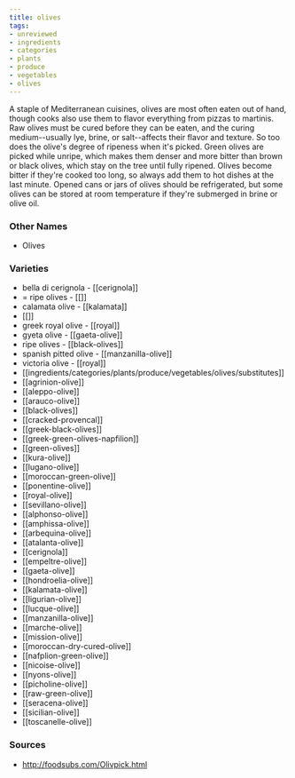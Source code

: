 ```yaml
---
title: olives
tags:
- unreviewed
- ingredients
- categories
- plants
- produce
- vegetables
- olives
---
```

A staple of Mediterranean cuisines, olives are most often eaten out of hand, though cooks also use them to flavor everything from pizzas to martinis. Raw olives must be cured before they can be eaten, and the curing medium--usually lye, brine, or salt--affects their flavor and texture. So too does the olive's degree of ripeness when it's picked. Green olives are picked while unripe, which makes them denser and more bitter than brown or black olives, which stay on the tree until fully ripened. Olives become bitter if they're cooked too long, so always add them to hot dishes at the last minute. Opened cans or jars of olives should be refrigerated, but some olives can be stored at room temperature if they're submerged in brine or olive oil.

### Other Names

* Olives

### Varieties

* bella di cerignola - [[cerignola]]
* = ripe olives - [[]]
* calamata olive - [[kalamata]]
* [[]]
* greek royal olive - [[royal]]
* gyeta olive - [[gaeta-olive]]
* ripe olives - [[black-olives]]
* spanish pitted olive - [[manzanilla-olive]]
* victoria olive - [[royal]]
* [[ingredients/categories/plants/produce/vegetables/olives/substitutes]]
* [[agrinion-olive]]
* [[aleppo-olive]]
* [[arauco-olive]]
* [[black-olives]]
* [[cracked-provencal]]
* [[greek-black-olives]]
* [[greek-green-olives-napfilion]]
* [[green-olives]]
* [[kura-olive]]
* [[lugano-olive]]
* [[moroccan-green-olive]]
* [[ponentine-olive]]
* [[royal-olive]]
* [[sevillano-olive]]
* [[alphonso-olive]]
* [[amphissa-olive]]
* [[arbequina-olive]]
* [[atalanta-olive]]
* [[cerignola]]
* [[empeltre-olive]]
* [[gaeta-olive]]
* [[hondroelia-olive]]
* [[kalamata-olive]]
* [[ligurian-olive]]
* [[lucque-olive]]
* [[manzanilla-olive]]
* [[marche-olive]]
* [[mission-olive]]
* [[moroccan-dry-cured-olive]]
* [[nafplion-green-olive]]
* [[nicoise-olive]]
* [[nyons-olive]]
* [[picholine-olive]]
* [[raw-green-olive]]
* [[seracena-olive]]
* [[sicilian-olive]]
* [[toscanelle-olive]]

### Sources
* http://foodsubs.com/Olivpick.html
